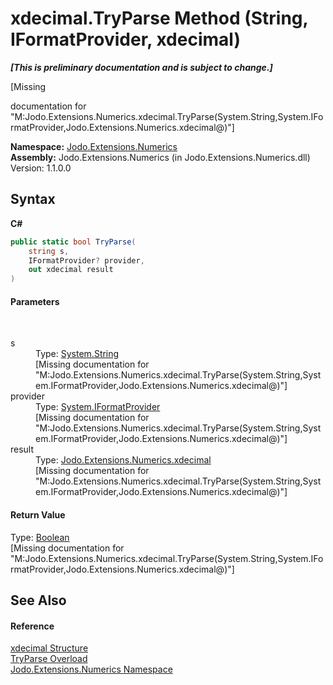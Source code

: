 # xdecimal.TryParse Method (String, IFormatProvider, xdecimal)
 _**\[This is preliminary documentation and is subject to change.\]**_

\[Missing <summary> documentation for "M:Jodo.Extensions.Numerics.xdecimal.TryParse(System.String,System.IFormatProvider,Jodo.Extensions.Numerics.xdecimal@)"\]

**Namespace:**&nbsp;<a href="N_Jodo_Extensions_Numerics">Jodo.Extensions.Numerics</a><br />**Assembly:**&nbsp;Jodo.Extensions.Numerics (in Jodo.Extensions.Numerics.dll) Version: 1.1.0.0

## Syntax

**C#**<br />
``` C#
public static bool TryParse(
	string s,
	IFormatProvider? provider,
	out xdecimal result
)
```


#### Parameters
&nbsp;<dl><dt>s</dt><dd>Type: <a href="https://docs.microsoft.com/dotnet/api/system.string" target="_blank" rel="noopener noreferrer">System.String</a><br />\[Missing <param name="s"/> documentation for "M:Jodo.Extensions.Numerics.xdecimal.TryParse(System.String,System.IFormatProvider,Jodo.Extensions.Numerics.xdecimal@)"\]</dd><dt>provider</dt><dd>Type: <a href="https://docs.microsoft.com/dotnet/api/system.iformatprovider" target="_blank" rel="noopener noreferrer">System.IFormatProvider</a><br />\[Missing <param name="provider"/> documentation for "M:Jodo.Extensions.Numerics.xdecimal.TryParse(System.String,System.IFormatProvider,Jodo.Extensions.Numerics.xdecimal@)"\]</dd><dt>result</dt><dd>Type: <a href="T_Jodo_Extensions_Numerics_xdecimal">Jodo.Extensions.Numerics.xdecimal</a><br />\[Missing <param name="result"/> documentation for "M:Jodo.Extensions.Numerics.xdecimal.TryParse(System.String,System.IFormatProvider,Jodo.Extensions.Numerics.xdecimal@)"\]</dd></dl>

#### Return Value
Type: <a href="https://docs.microsoft.com/dotnet/api/system.boolean" target="_blank" rel="noopener noreferrer">Boolean</a><br />\[Missing <returns> documentation for "M:Jodo.Extensions.Numerics.xdecimal.TryParse(System.String,System.IFormatProvider,Jodo.Extensions.Numerics.xdecimal@)"\]

## See Also


#### Reference
<a href="T_Jodo_Extensions_Numerics_xdecimal">xdecimal Structure</a><br /><a href="Overload_Jodo_Extensions_Numerics_xdecimal_TryParse">TryParse Overload</a><br /><a href="N_Jodo_Extensions_Numerics">Jodo.Extensions.Numerics Namespace</a><br />